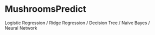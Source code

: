 # MushroomsPredict
Logistic Regression / Ridge Regression / Decision Tree / Naive Bayes / Neural Network
